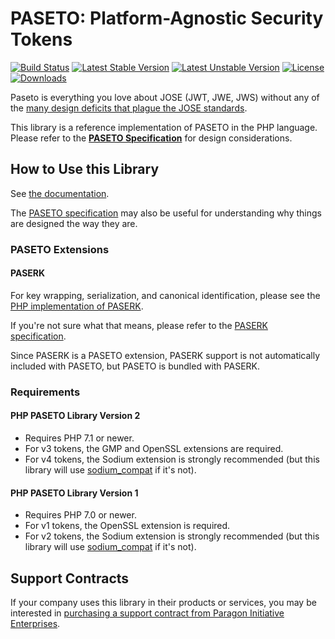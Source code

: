 # PASETO: Platform-Agnostic Security Tokens

[![Build Status](https://github.com/paragonie/paseto/actions/workflows/ci.yml/badge.svg)](https://github.com/paragonie/paseto/actions)
[![Latest Stable Version](https://poser.pugx.org/paragonie/paseto/v/stable)](https://packagist.org/packages/paragonie/paseto)
[![Latest Unstable Version](https://poser.pugx.org/paragonie/paseto/v/unstable)](https://packagist.org/packages/paragonie/paseto)
[![License](https://poser.pugx.org/paragonie/paseto/license)](https://packagist.org/packages/paragonie/paseto)
[![Downloads](https://img.shields.io/packagist/dt/paragonie/paseto.svg)](https://packagist.org/packages/paragonie/paseto)

Paseto is everything you love about JOSE (JWT, JWE, JWS) without any of the
[many design deficits that plague the JOSE standards](https://paragonie.com/blog/2017/03/jwt-json-web-tokens-is-bad-standard-that-everyone-should-avoid).

This library is a reference implementation of PASETO in the PHP language.
Please refer to the [**PASETO Specification**](https://github.com/paseto-standard/paseto-spec)
for design considerations.

## How to Use this Library

See [the documentation](https://github.com/paragonie/paseto/tree/master/docs).

The [PASETO specification](https://github.com/paseto-standard/paseto-spec) may also be useful
for understanding why things are designed the way they are.

### PASETO Extensions

#### PASERK

For key wrapping, serialization, and canonical identification, please see the
[PHP implementation of PASERK](https://github.com/paragonie/paserk-php).

If you're not sure what that means, please refer to the
[PASERK specification](https://github.com/paseto-standard/paserk).

Since PASERK is a PASETO extension, PASERK support is not automatically included
with PASETO, but PASETO is bundled with PASERK.

### Requirements

#### PHP PASETO Library Version 2

* Requires PHP 7.1 or newer.
* For v3 tokens, the GMP and OpenSSL extensions are required.
* For v4 tokens, the Sodium extension is strongly recommended (but this library will use
  [sodium_compat](https://github.com/paragonie/sodium_compat) if it's not).

#### PHP PASETO Library Version 1

* Requires PHP 7.0 or newer.
* For v1 tokens, the OpenSSL extension is required.
* For v2 tokens, the Sodium extension is strongly recommended (but this library will use
  [sodium_compat](https://github.com/paragonie/sodium_compat) if it's not).

## Support Contracts

If your company uses this library in their products or services, you may be
interested in [purchasing a support contract from Paragon Initiative Enterprises](https://paragonie.com/enterprise).
